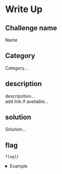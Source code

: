 # Write Up

## Challenge name
Name

## Category
Category...

## description
descripotion...  
add link if aveliable...

## solution
Solution...

## flag
```
flag{}
```
<details>
  <summary>Example</summary>

  ```
  long console output here
  ```
</details>